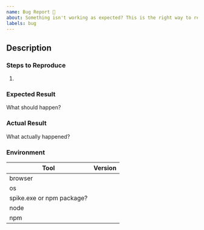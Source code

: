 ```yaml
---
name: Bug Report 🐞
about: Something isn't working as expected? This is the right way to report the behaviour.
labels: bug
---
```


<!--
  Please fill out each section below, otherwise your issue will be closed. This info allows Tina maintainers to diagnose (and fix!) your issue as quickly as possible.

  Before opening a new issue, please search existing issues: https://github.com/tinacms/tinacms/issues
-->

## Description
<!-- Describe the issue that you're seeing. -->

### Steps to Reproduce
<!-- Clear steps describing how to reproduce the issue. Please please please link to a demo project if possible, this makes your issue _much_ easier to diagnose (💖). -->

1.

### Expected Result

What should happen?

### Actual Result

What actually happened?

### Environment
<!-- Please add as much information about your environment as possible. -->

| Tool                      | Version |
| ------------------------- | ------- |
| browser                   |         |
| os                        |         |
| spike.exe or npm package? |         |
| node                      |         |
| npm                       |         |

